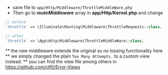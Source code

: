 - save file to `app/Http/Middleware/ThrottleMiddleWare.php`
- Then go to ***routeMiddleware*** array in **app/Http/Kernel.php** and change

```php
// before
'throttle' => \Illuminate\Routing\Middleware\ThrottleRequests::class,

// after
'throttle' => \App\Http\Middleware\ThrottleMiddleWare::class,
```

** the new middleware extends the original so no lossing functionality here
** we simply changed the plain `Too Many Attempts.` to a custom view instead.
** you can find the view file among others in https://github.com/ctf0/Error-Views
